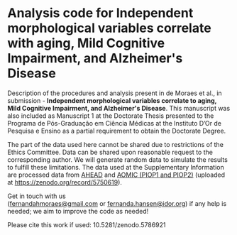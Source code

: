 # Analysis code for Independent morphological variables correlate with aging, Mild Cognitive Impairment, and Alzheimer's Disease
Description of the procedures and analysis present in de Moraes et al., in submission - **Independent morphological variables correlate to aging, Mild Cognitive Impairment, and Alzheimer's Disease**. This manuscript was also included as Manuscript 1 at the Doctorate Thesis presented to the Programa de Pós-Graduação em Ciência Médicas at the Instituto D’Or de Pesquisa e Ensino as a partial requirement to obtain the Doctorate Degree.

The part of the data used here cannot be shared due to restrictions of the Ethics Committee. Data can be shared upon reasonable request to the corresponding author. We will generate random data to simulate the results to fulfill these limitations.
The data used at the Supplementary Information are processed data from [AHEAD](https://www.sciencedirect.com/science/article/pii/S1053811920306868) and [AOMIC (PIOP1 and PIOP2)](https://www.nature.com/articles/s41597-021-00870-6) (uploaded at https://zenodo.org/record/5750619).

Get in touch with us (fernandahmoraes@gmail.com or fernanda.hansen@idor.org) if any help is needed; we aim to improve the code as needed!

Please cite this work if used: 10.5281/zenodo.5786921
